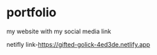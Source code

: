 # portfolio
my website with my social media link

netifly link-https://gifted-golick-4ed3de.netlify.app
